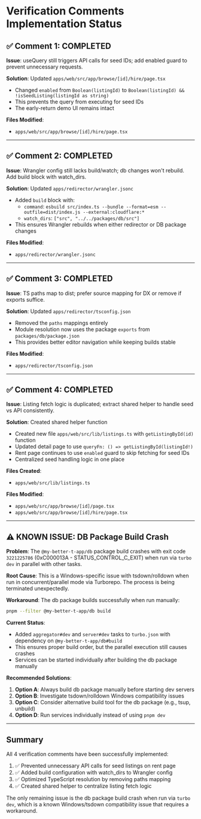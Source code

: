 # Verification Comments Implementation Status

## ✅ Comment 1: COMPLETED
**Issue**: useQuery still triggers API calls for seed IDs; add enabled guard to prevent unnecessary requests.

**Solution**: Updated `apps/web/src/app/browse/[id]/hire/page.tsx`
- Changed `enabled` from `Boolean(listingId)` to `Boolean(listingId) && !isSeedListing(listingId as string)`
- This prevents the query from executing for seed IDs
- The early-return demo UI remains intact

**Files Modified**:
- `apps/web/src/app/browse/[id]/hire/page.tsx`

---

## ✅ Comment 2: COMPLETED
**Issue**: Wrangler config still lacks build/watch; db changes won't rebuild. Add build block with watch_dirs.

**Solution**: Updated `apps/redirector/wrangler.jsonc`
- Added `build` block with:
  - `command`: `esbuild src/index.ts --bundle --format=esm --outfile=dist/index.js --external:cloudflare:*`
  - `watch_dirs`: `["src", "../../packages/db/src"]`
- This ensures Wrangler rebuilds when either redirector or DB package changes

**Files Modified**:
- `apps/redirector/wrangler.jsonc`

---

## ✅ Comment 3: COMPLETED
**Issue**: TS paths map to dist; prefer source mapping for DX or remove if exports suffice.

**Solution**: Updated `apps/redirector/tsconfig.json`
- Removed the `paths` mappings entirely
- Module resolution now uses the package `exports` from `packages/db/package.json`
- This provides better editor navigation while keeping builds stable

**Files Modified**:
- `apps/redirector/tsconfig.json`

---

## ✅ Comment 4: COMPLETED
**Issue**: Listing fetch logic is duplicated; extract shared helper to handle seed vs API consistently.

**Solution**: Created shared helper function
- Created new file `apps/web/src/lib/listings.ts` with `getListingById(id)` function
- Updated detail page to use `queryFn: () => getListingById(listingId!)`
- Rent page continues to use `enabled` guard to skip fetching for seed IDs
- Centralized seed handling logic in one place

**Files Created**:
- `apps/web/src/lib/listings.ts`

**Files Modified**:
- `apps/web/src/app/browse/[id]/page.tsx`
- `apps/web/src/app/browse/[id]/hire/page.tsx`

---

## ⚠️ KNOWN ISSUE: DB Package Build Crash

**Problem**: The `@my-better-t-app/db` package build crashes with exit code `3221225786` (0xC000013A - STATUS_CONTROL_C_EXIT) when run via `turbo dev` in parallel with other tasks.

**Root Cause**: This is a Windows-specific issue with tsdown/rolldown when run in concurrent/parallel mode via Turborepo. The process is being terminated unexpectedly.

**Workaround**: The db package builds successfully when run manually:
```bash
pnpm --filter @my-better-t-app/db build
```

**Current Status**: 
- Added `aggregator#dev` and `server#dev` tasks to `turbo.json` with dependency on `@my-better-t-app/db#build`
- This ensures proper build order, but the parallel execution still causes crashes
- Services can be started individually after building the db package manually

**Recommended Solutions**:
1. **Option A**: Always build db package manually before starting dev servers
2. **Option B**: Investigate tsdown/rolldown Windows compatibility issues
3. **Option C**: Consider alternative build tool for the db package (e.g., tsup, unbuild)
4. **Option D**: Run services individually instead of using `pnpm dev`

---

## Summary

All 4 verification comments have been successfully implemented:
1. ✅ Prevented unnecessary API calls for seed listings on rent page
2. ✅ Added build configuration with watch_dirs to Wrangler config
3. ✅ Optimized TypeScript resolution by removing paths mapping
4. ✅ Created shared helper to centralize listing fetch logic

The only remaining issue is the db package build crash when run via `turbo dev`, which is a known Windows/tsdown compatibility issue that requires a workaround.

